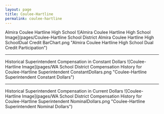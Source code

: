 ```yaml
---
layout: page
title: Coulee-Hartline
permalink: coulee-hartline
---
```



Almira Coulee Hartline High School
![Almira Coulee Hartline High School Image](pages/Coulee-Hartline School District Almira Coulee Hartline High SchoolDual Credit BarChart.png "Almira Coulee Hartline High School Dual Credit Participation")

___

Historical Superintendent Compensation in Constant Dollars
![Coulee-Hartline Image](pages/WA School District Compensation History for Coulee-Hartline Superintendent ConstantDollars.png "Coulee-Hartline Superintendent Constant Dollars")

___

Historical Superintendent Compensation in Current Dollars
![Coulee-Hartline Image](pages/WA School District Compensation History for Coulee-Hartline Superintendent NominalDollars.png "Coulee-Hartline Superintendent Nominal Dollars")
